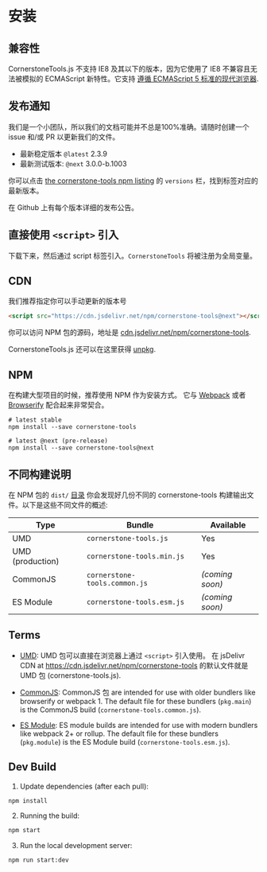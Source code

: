 # 安装

## 兼容性

CornerstoneTools.js 不支持 IE8 及其以下的版本，因为它使用了 IE8 不兼容且无法被模拟的 ECMAScript 新特性。它支持 [遵循 ECMAScript 5 标准的现代浏览器](https://caniuse.com/#feat=es5).

## 发布通知
我们是一个小团队，所以我们的文档可能并不总是100%准确。请随时创建一个 issue 和/或 PR 以更新我们的文件。

- 最新稳定版本 `@latest` 2.3.9
- 最新测试版本: `@next` 3.0.0-b.1003

你可以点击 [the cornerstone-tools npm listing](https://www.npmjs.com/package/cornerstone-tools) 的 `versions` 栏，找到标签对应的最新版本。

在 Github 上有每个版本详细的发布公告。

## 直接使用 `<script>` 引入
下载下来，然后通过 script 标签引入。`CornerstoneTools` 将被注册为全局变量。

## CDN
我们推荐指定你可以手动更新的版本号

```html
<script src="https://cdn.jsdelivr.net/npm/cornerstone-tools@next"></script>
```
你可以访问 NPM 包的源码，地址是 [cdn.jsdelivr.net/npm/cornerstone-tools](https://cdn.jsdelivr.net/npm/cornerstone-tools@next).

CornerstoneTools.js 还可以在这里获得 [unpkg](https://unpkg.com/cornerstone-tools).

## NPM
在构建大型项目的时候，推荐使用 NPM 作为安装方式。 它与 [Webpack](https://webpack.js.org/) 或者 [Browserify](http://browserify.org/) 配合起来非常契合。

```shell
# latest stable
npm install --save cornerstone-tools

# latest @next (pre-release)
npm install --save cornerstone-tools@next
```

## 不同构建说明

在 NPM 包的 `dist/` [目录](https://cdn.jsdelivr.net/npm/cornerstone-tools/dist/) 你会发现好几份不同的 cornerstone-tools 构建输出文件。以下是这些不同文件的概述:

| Type             | Bundle                        | Available       |
| ---------------- | ----------------------------- | --------------- |
| UMD              | `cornerstone-tools.js`        | Yes             |
| UMD (production) | `cornerstone-tools.min.js`    | Yes             |
| CommonJS         | `cornerstone-tools.common.js` | _(coming soon)_ |
| ES Module        | `cornerstone-tools.esm.js`    | _(coming soon)_ |

## Terms

- [UMD](https://github.com/umdjs/umd): UMD 包可以直接在浏览器上通过 `<script>` 引入使用。 在 jsDelivr CDN at https://cdn.jsdelivr.net/npm/cornerstone-tools 的默认文件就是 UMD 包 (cornerstone-tools.js).

- [CommonJS](http://wiki.commonjs.org/wiki/Modules/1.1): CommonJS 包 are intended for use with older bundlers like browserify or webpack 1. The default file for these bundlers (`pkg.main`) is the CommonJS build (`cornerstone-tools.common.js`).

- [ES Module](http://exploringjs.com/es6/ch_modules.html): ES module builds are intended for use with modern bundlers like webpack 2+ or rollup. The default file for these bundlers (`pkg.module`) is the ES Module build (`cornerstone-tools.esm.js`).

## Dev Build

1. Update dependencies (after each pull):

```bash
npm install
```

2. Running the build:

```bash
npm start
```

3. Run the local development server:

```bash
npm run start:dev
```
